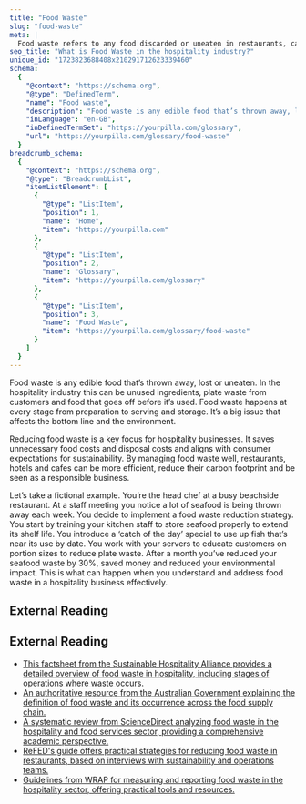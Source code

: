 ```yaml
---
title: "Food Waste"
slug: "food-waste"
meta: |
  Food waste refers to any food discarded or uneaten in restaurants, cafes, bars, and hotels. Reducing food waste boosts sustainability, saves costs, and improves efficiency.
seo_title: "What is Food Waste in the hospitality industry?"
unique_id: "1723823688408x210291712623339460"
schema:
  {
    "@context": "https://schema.org",
    "@type": "DefinedTerm",
    "name": "Food waste",
    "description": "Food waste is any edible food that’s thrown away, lost or uneaten. In hospitality, it includes unused ingredients, plate waste, and food that spoils before use, impacting both business costs and the environment.",
    "inLanguage": "en-GB",
    "inDefinedTermSet": "https://yourpilla.com/glossary",
    "url": "https://yourpilla.com/glossary/food-waste"
  }
breadcrumb_schema:
  {
    "@context": "https://schema.org",
    "@type": "BreadcrumbList",
    "itemListElement": [
      {
        "@type": "ListItem",
        "position": 1,
        "name": "Home",
        "item": "https://yourpilla.com"
      },
      {
        "@type": "ListItem",
        "position": 2,
        "name": "Glossary",
        "item": "https://yourpilla.com/glossary"
      },
      {
        "@type": "ListItem",
        "position": 3,
        "name": "Food Waste",
        "item": "https://yourpilla.com/glossary/food-waste"
      }
    ]
  }
---
```


Food waste is any edible food that’s thrown away, lost or uneaten. In the hospitality industry this can be unused ingredients, plate waste from customers and food that goes off before it’s used. Food waste happens at every stage from preparation to serving and storage. It’s a big issue that affects the bottom line and the environment.

Reducing food waste is a key focus for hospitality businesses. It saves unnecessary food costs and disposal costs and aligns with consumer expectations for sustainability. By managing food waste well, restaurants, hotels and cafes can be more efficient, reduce their carbon footprint and be seen as a responsible business.

Let’s take a fictional example. You’re the head chef at a busy beachside restaurant. At a staff meeting you notice a lot of seafood is being thrown away each week. You decide to implement a food waste reduction strategy. You start by training your kitchen staff to store seafood properly to extend its shelf life. You introduce a ‘catch of the day’ special to use up fish that’s near its use by date. You work with your servers to educate customers on portion sizes to reduce plate waste. After a month you’ve reduced your seafood waste by 30%, saved money and reduced your environmental impact. This is what can happen when you understand and address food waste in a hospitality business effectively.

## External Reading



## External Reading

*   [This factsheet from the Sustainable Hospitality Alliance provides a detailed overview of food waste in hospitality, including stages of operations where waste occurs.](https://sustainablehospitalityalliance.org/wp-content/uploads/2021/06/Food-waste-factsheet.pdf)
*   [An authoritative resource from the Australian Government explaining the definition of food waste and its occurrence across the food supply chain.](https://www.dcceew.gov.au/environment/protection/waste/food-waste#:~:text=Food%20waste%20is%20food%20intended,food%20supply%20and%20consumption%20chain.)
*   [A systematic review from ScienceDirect analyzing food waste in the hospitality and food services sector, providing a comprehensive academic perspective.](https://www.sciencedirect.com/science/article/pii/S0959652620329061)
*   [ReFED's guide offers practical strategies for reducing food waste in restaurants, based on interviews with sustainability and operations teams.](https://refed.org/downloads/Restaurant_Guide_Web.pdf)
*   [Guidelines from WRAP for measuring and reporting food waste in the hospitality sector, offering practical tools and resources.](https://www.wrap.ngo/resources/measuring-and-reporting-food-waste-hospitality-and-food-service)